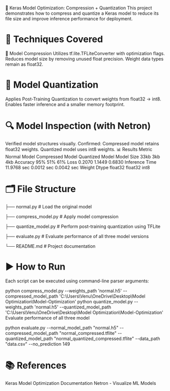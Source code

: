 🧠 Keras Model Optimization: Compression + Quantization
This project demonstrates how to compress and quantize a Keras model to reduce its file size and improve inference performance for deployment.

# 📌 Techniques Covered
🔧 Model Compression
Utilizes tf.lite.TFLiteConverter with optimization flags.
Reduces model size by removing unused float precision.
Weight data types remain as float32.

# 🧮 Model Quantization
Applies Post-Training Quantization to convert weights from float32 → int8.
Enables faster inference and a smaller memory footprint.

# 🔍 Model Inspection (with Netron)
Verified model structures visually.
Confirmed:
Compressed model retains float32 weights.
Quantized model uses int8 weights.
📊 Results
Metric	Normal Model	Compressed Model	Quantized Model
Model Size	33kb	3kb	4kb
Accuracy	95%	51%	61%
Loss	0.2070	1.1449	0.6830
Inference Time	11.9768 sec	0.0012 sec	0.0042 sec
Weight Dtype	float32	float32	int8

# 🗂️ File Structure
├── normal.py # Load the original model

├── compress_model.py # Apply model compression

├── quantize_model.py # Perform post-training quantization using TFLite

├── evaluate.py # Evaluate performance of all three model versions

└── README.md # Project documentation


# ▶️ How to Run
Each script can be executed using command-line parser arguments:

python compress_model.py --weights_path 'normal.h5' --compressed_model_path 'C:\Users\Venu\OneDrive\Desktop\Model Optimization\Model-Optimization'
python quantize_model.py --weights_path 'normal.h5' --quantized_model_path 'C:\Users\Venu\OneDrive\Desktop\Model Optimization\Model-Optimization'
Evaluate performance of all three model

python evaluate.py --normal_model_path "normal.h5"  --compressed_model_path "normal_compressed.tflite"  --quantized_model_path "normal_quantized_compressed.tflite"  --data_path "data.csv"  --no_prediction 149

# 📚 References
Keras Model Optimization Documentation
Netron - Visualize ML Models
